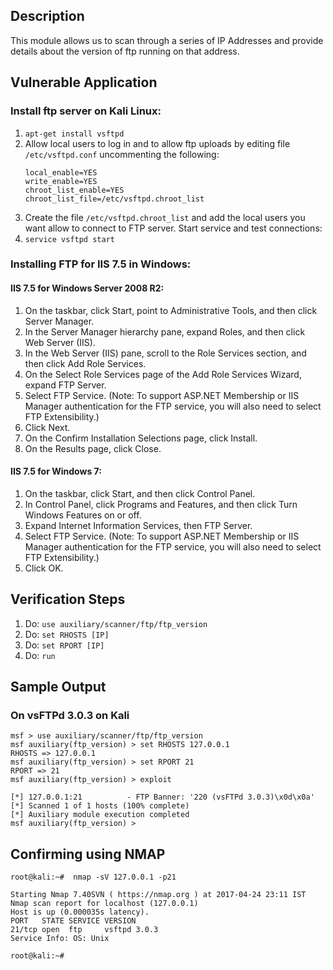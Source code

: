 ## Description

This module allows us to scan through a series of IP Addresses and provide details about the version of ftp running on that address.

## Vulnerable Application

### Install ftp server on Kali Linux:

1.  ```apt-get install vsftpd```
2. Allow local users to log in and to allow ftp uploads by editing file `/etc/vsftpd.conf` uncommenting the following:
	```
	local_enable=YES
	write_enable=YES
	chroot_list_enable=YES
	chroot_list_file=/etc/vsftpd.chroot_list
	```
3. Create the file `/etc/vsftpd.chroot_list` and add the local users you want allow to connect to FTP server. Start service and test connections:
5. ```service vsftpd start``` 

### Installing FTP for IIS 7.5 in Windows:

#### IIS 7.5 for Windows Server 2008 R2:

1. On the taskbar, click Start, point to Administrative Tools, and then click Server Manager.
2. In the Server Manager hierarchy pane, expand Roles, and then click Web Server (IIS).
3. In the Web Server (IIS) pane, scroll to the Role Services section, and then click Add Role Services.
4. On the Select Role Services page of the Add Role Services Wizard, expand FTP Server.
5. Select FTP Service. (Note: To support ASP.NET Membership or IIS Manager authentication for the FTP service, you will also need to select FTP Extensibility.)
6. Click Next.
7. On the Confirm Installation Selections page, click Install.
8. On the Results page, click Close. 

#### IIS 7.5 for Windows 7:

1. On the taskbar, click Start, and then click Control Panel.
2. In Control Panel, click Programs and Features, and then click Turn Windows Features on or off.
3. Expand Internet Information Services, then FTP Server.
4. Select FTP Service. (Note: To support ASP.NET Membership or IIS Manager authentication for the FTP service, you will also need to select FTP Extensibility.)
5. Click OK. 

## Verification Steps

1. Do: ```use auxiliary/scanner/ftp/ftp_version```
2. Do: ```set RHOSTS [IP]```
3. Do: ```set RPORT [IP]```
4. Do: ```run```

## Sample Output

### On vsFTPd 3.0.3 on Kali

```
msf > use auxiliary/scanner/ftp/ftp_version
msf auxiliary(ftp_version) > set RHOSTS 127.0.0.1
RHOSTS => 127.0.0.1
msf auxiliary(ftp_version) > set RPORT 21
RPORT => 21
msf auxiliary(ftp_version) > exploit

[*] 127.0.0.1:21          - FTP Banner: '220 (vsFTPd 3.0.3)\x0d\x0a'
[*] Scanned 1 of 1 hosts (100% complete)
[*] Auxiliary module execution completed
msf auxiliary(ftp_version) > 
```
## Confirming using NMAP
```
root@kali:~#  nmap -sV 127.0.0.1 -p21

Starting Nmap 7.40SVN ( https://nmap.org ) at 2017-04-24 23:11 IST
Nmap scan report for localhost (127.0.0.1)
Host is up (0.000035s latency).
PORT   STATE SERVICE VERSION
21/tcp open  ftp     vsftpd 3.0.3
Service Info: OS: Unix

root@kali:~# 

```
